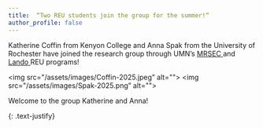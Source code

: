 ```yaml
---
title:  “Two REU students join the group for the summer!“
author_profile: false
---
```

 
Katherine Coffin from Kenyon College and Anna Spak from the University of Rochester have joined the research group through UMN’s <a href = "https://mrsec.umn.edu/ehr/REU/">MRSEC </a> and <a href = "https://cse.umn.edu/chem/nsf-reulandocsp-program">Lando </a>  REU programs! 

 <img src="/assets/images/Coffin-2025.jpeg” alt="">
 <img src="/assets/images/Spak-2025.png” alt="">

Welcome to the group Katherine and Anna!

{: .text-justify}
